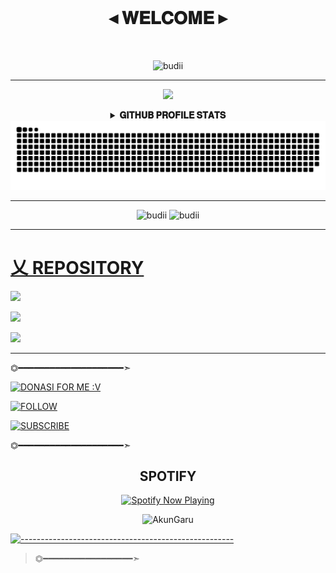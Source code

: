 <img src="https://camo.githubusercontent.com/82291b0fe831bfc6781e07fc5090cbd0a8b912bb8b8d4fec0696c881834f81ac/68747470733a2f2f70726f626f742e6d656469612f394575424971676170492e676966" width="800" height="3">
  <body>
<h1 align="center">◂ 𝐖𝐄𝐋𝐂𝐎𝐌𝐄 ▸</h1>
<br>
<p align="center">

  <img src="http://readme-typing-svg.herokuapp.com?color=%230B80F7&center=true&vCenter=true&multiline=false&lines=𝐇𝐢;🗿" alt="budii">

---

</p>
<div align="center">
  <p align="center">
</p>
<p align="center"><img src="https://www.codewars.com/users/Frons/badges/large"/>

<details> 
  <summary><b>𝐆𝐈𝐓𝐇𝐔𝐁 𝐏𝐑𝐎𝐅𝐈𝐋𝐄 𝐒𝐓𝐀𝐓𝐒</b></summary>
  <br/>
  <p align="center">
 <p align="center"><a href="https://github.com/AkunGaru"><img src="https://github-readme-stats.vercel.app/api?username=AkunGaru&show_icons=true&theme=midnight-purple"></a></p>
  <img src="https://github-readme-streak-stats.herokuapp.com/?user=AkunGaru&theme=midnight-purple"/></a>
  <img src="https://github-readme-stats.vercel.app/api/top-langs/?username=AkunGaru&layout=compact&theme=midnight-purple&langs_count=12"/><br />
</div>
  <picture>
  <source
    media="(prefers-color-scheme: dark)"
    srcset="https://raw.githubusercontent.com/platane/snk/output/github-contribution-grid-snake-dark.svg"
  />
  <source
    media="(prefers-color-scheme: light)"
    srcset="https://raw.githubusercontent.com/platane/snk/output/github-contribution-grid-snake.svg"
  />
  <img
    alt="github contribution grid snake animation"
    src="https://raw.githubusercontent.com/platane/snk/output/github-contribution-grid-snake.svg"
  />
</picture>
</p>

---


<p align="center">

  <img src="http://readme-typing-svg.herokuapp.com?color=%230B80F7&center=true&vCenter=true&multiline=false&lines=★" alt="budii">
  <img src="http://readme-typing-svg.herokuapp.com?color=%230B80F7&center=true&vCenter=true&multiline=false&lines=▬▭▬▭▬▭▬▭▬▭▬▭▬▭▬" alt="budii">

</p>

---

<p align="center">
<h1><a href="https://github.com/AkunGaru?tab=repositories">乂 REPOSITORY</a></h1>
</p>

<p align=""><a href="https://github.com/AkunGaru/AUDIO-TO-VN"><img src="https://github-readme-stats.vercel.app/api/pin/?username=AkunGaru&repo=AUDIO-TO-VN&theme=chartreuse-dark"></a></p>
<p align=""><a href="https://github.com/AkunGaru/naze"><img src="https://github-readme-stats.vercel.app/api/pin/?username=AkunGaru&repo=VC-MusicINDO&theme=chartreuse-dark"></a></p>
<p align=""><a href="https://github.com/AkunGaru/nazedev"><img src="https://github-readme-stats.vercel.app/api/pin/?username=AkunGaru&repo=RPG-MD-V5&theme=chartreuse-dark"></a></p>

---

⏣━━━━━━━━━━━━━━━━━━━━➣

<a href="https://trakteer.id/frons?quantity=1" target="_blank"><img id="wse-buttons-preview" src="https://cdn.trakteer.id/images/embed/trbtn-red-1.png" height="15" style="border:0px;height:25px;" alt="DONASI FOR ME :V"></a>
</p>
<a href="https://tiktok.com/@frons_1" target="_blank"><img id="wse-buttons-preview" src="https://img.shields.io/badge/TikTok-000000?style=for-the-badge&logo=tiktok&logoColor=white" height="15" style="border:0px;height:25px;" alt="FOLLOW"></a>
</p>
<a href="https://youtube.com/channel/UCDhIyau9b9Ury6Lc2wxMTDQ" target="_blank"><img id="wse-buttons-preview" src="https://img.shields.io/badge/YouTube-FF0000?style=for-the-badge&logo=youtube&logoColor=white" height="15" style="border:0px;height:25px;" alt="SUBSCRIBE"></a>
</p>

</p>
⏣━━━━━━━━━━━━━━━━━━━━➣

<h2 align="center"> SPOTIFY </h2>
<p align="center">
  <a href="https://open.spotify.com/track/4bNvS25ZVMCvLHEUV87mp4?si=yb1PaPVnRgiTYedy8r6i_g&utm_source=copy-link&context=spotify%3Aplaylist%3A37i9dQZF1EIVoBTSiHHsdx&dl_branch=1" target="_blank"><img src="https://now-playing-on-spotify.vercel.app/api/spotify" alt="Spotify Now Playing" width="350"/></a>
</p>

<p align="center"> <img src="https://komarev.com/ghpvc/?username=AkunGaru&label=Profile%20views&color=000000&style=plastic" alt="AkunGaru" /> </p>

[![-----------------------------------------------------](https://raw.githubusercontent.com/andreasbm/readme/master/assets/lines/colored.png)](#table-of-contents)


> ⏣━━━━━━━━━━━━━━━━━➣

</div>
</body>
